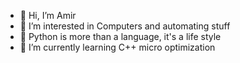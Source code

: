 - 👋 Hi, I’m Amir
- 👀 I’m interested in Computers and automating stuff
- 🐍 Python is more than a language, it's a life style
- 🌱 I’m currently learning C++ micro optimization

<!---
amirrezaes/amirrezaes is a ✨ special ✨ repository because its `README.md` (this file) appears on your GitHub profile.
You can click the Preview link to take a look at your changes.
--->
